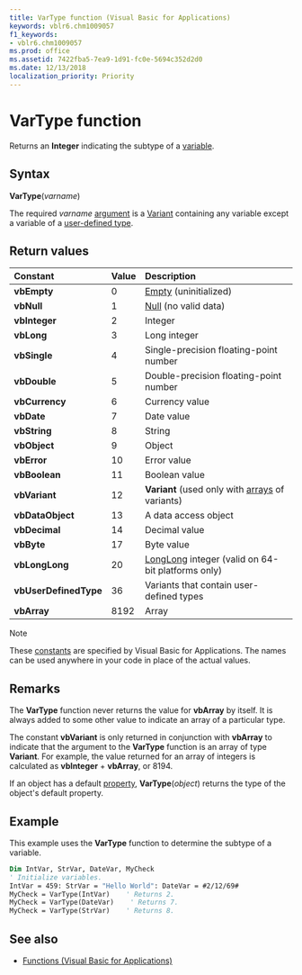 ```yaml
---
title: VarType function (Visual Basic for Applications)
keywords: vblr6.chm1009057
f1_keywords:
- vblr6.chm1009057
ms.prod: office
ms.assetid: 7422fba5-7ea9-1d91-fc0e-5694c352d2d0
ms.date: 12/13/2018
localization_priority: Priority
---
```



# VarType function

Returns an **Integer** indicating the subtype of a [variable](../../Glossary/vbe-glossary.md#variable).

## Syntax

**VarType**(_varname_)

The required _varname_ [argument](../../Glossary/vbe-glossary.md#argument) is a [Variant](../../Glossary/vbe-glossary.md#variant-data-type) containing any variable except a variable of a [user-defined type](../../Glossary/vbe-glossary.md#user-defined-type).
 
## Return values

|Constant|Value|Description|
|:-----|:-----|:-----|
|**vbEmpty**|0|[Empty](../../Glossary/vbe-glossary.md#empty) (uninitialized)|
|**vbNull**|1|[Null](../../Glossary/vbe-glossary.md#null) (no valid data)|
|**vbInteger**|2|Integer|
|**vbLong**|3|Long integer|
|**vbSingle**|4|Single-precision floating-point number|
|**vbDouble**|5|Double-precision floating-point number|
|**vbCurrency**|6|Currency value|
|**vbDate**|7|Date value|
|**vbString**|8|String|
|**vbObject**|9|Object|
|**vbError**|10|Error value|
|**vbBoolean**|11|Boolean value|
|**vbVariant**|12|**Variant** (used only with [arrays](../../Glossary/vbe-glossary.md#array) of variants)|
|**vbDataObject**|13|A data access object|
|**vbDecimal**|14|Decimal value|
|**vbByte**|17|Byte value|
|**vbLongLong**|20|[LongLong](longlong-data-type.md) integer (valid on 64-bit platforms only)|
|**vbUserDefinedType**|36|Variants that contain user-defined types|
|**vbArray**|8192|Array|

> [!NOTE] 
> These [constants](../../Glossary/vbe-glossary.md#constant) are specified by Visual Basic for Applications. The names can be used anywhere in your code in place of the actual values.

## Remarks

The **VarType** function never returns the value for **vbArray** by itself. It is always added to some other value to indicate an array of a particular type. 

The constant **vbVariant** is only returned in conjunction with **vbArray** to indicate that the argument to the **VarType** function is an array of type **Variant**. For example, the value returned for an array of integers is calculated as **vbInteger** + **vbArray**, or 8194. 

If an object has a default [property](../../Glossary/vbe-glossary.md#property), **VarType**(_object_) returns the type of the object's default property.

## Example

This example uses the **VarType** function to determine the subtype of a variable.

```vb
Dim IntVar, StrVar, DateVar, MyCheck
' Initialize variables.
IntVar = 459: StrVar = "Hello World": DateVar = #2/12/69# 
MyCheck = VarType(IntVar)    ' Returns 2.
MyCheck = VarType(DateVar)    ' Returns 7.
MyCheck = VarType(StrVar)    ' Returns 8.

```

## See also

- [Functions (Visual Basic for Applications)](../functions-visual-basic-for-applications.md)

